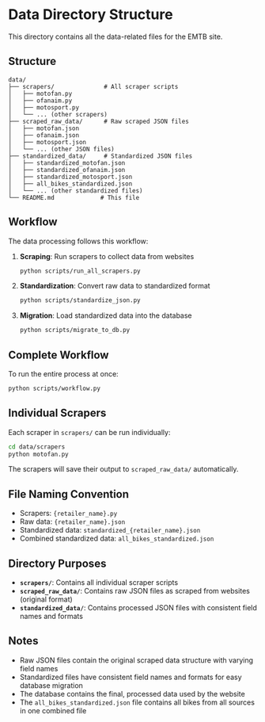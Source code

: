 # Data Directory Structure

This directory contains all the data-related files for the EMTB site.

## Structure

```
data/
├── scrapers/              # All scraper scripts
│   ├── motofan.py
│   ├── ofanaim.py
│   ├── motosport.py
│   └── ... (other scrapers)
├── scraped_raw_data/      # Raw scraped JSON files
│   ├── motofan.json
│   ├── ofanaim.json
│   ├── motosport.json
│   └── ... (other JSON files)
├── standardized_data/     # Standardized JSON files
│   ├── standardized_motofan.json
│   ├── standardized_ofanaim.json
│   ├── standardized_motosport.json
│   ├── all_bikes_standardized.json
│   └── ... (other standardized files)
└── README.md             # This file
```

## Workflow

The data processing follows this workflow:

1. **Scraping**: Run scrapers to collect data from websites
   ```bash
   python scripts/run_all_scrapers.py
   ```

2. **Standardization**: Convert raw data to standardized format
   ```bash
   python scripts/standardize_json.py
   ```

3. **Migration**: Load standardized data into the database
   ```bash
   python scripts/migrate_to_db.py
   ```

## Complete Workflow

To run the entire process at once:
```bash
python scripts/workflow.py
```

## Individual Scrapers

Each scraper in `scrapers/` can be run individually:
```bash
cd data/scrapers
python motofan.py
```

The scrapers will save their output to `scraped_raw_data/` automatically.

## File Naming Convention

- Scrapers: `{retailer_name}.py`
- Raw data: `{retailer_name}.json`
- Standardized data: `standardized_{retailer_name}.json`
- Combined standardized data: `all_bikes_standardized.json`

## Directory Purposes

- **`scrapers/`**: Contains all individual scraper scripts
- **`scraped_raw_data/`**: Contains raw JSON files as scraped from websites (original format)
- **`standardized_data/`**: Contains processed JSON files with consistent field names and formats

## Notes

- Raw JSON files contain the original scraped data structure with varying field names
- Standardized files have consistent field names and formats for easy database migration
- The database contains the final, processed data used by the website
- The `all_bikes_standardized.json` file contains all bikes from all sources in one combined file 